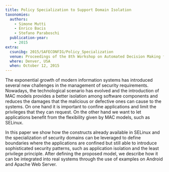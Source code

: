 ```yaml
---
title: Policy Specialization to Support Domain Isolation
taxonomies:
  authors:
    - Simone Mutti
    - Enrico Bacis
    - Stefano Paraboschi
  publication-year:
    - 2015
extra:
  csunibg: 2015/SAFECONFIG/Policy_Specialization
  venue: Proceedings of the 8th Workshop on Automated Decision Making for Active Cyber Defense (SafeConfig)
  where: Denver, USA
  when: October 12, 2015
---
```


The exponential growth of modern information systems has
introduced several new challenges in the management of security
requirements. Nowadays, the technological scenario
has evolved and the introduction of MAC models provides
a better isolation among software components and reduces
the damages that the malicious or defective ones can cause
to the systems. On one hand it is important to confine applications
and limit the privileges that they can request. On
the other hand we want to let applications benefit from the
flexibility given by MAC models, such as SELinux.

In this paper we show how the constructs already available
in SELinux and the specialization of security domains can
be leveraged to define boundaries where the applications are
confined but still able to introduce sophisticated security
patterns, such as application isolation and the least privilege
principle. After defining the proposed model, we describe
how it can be integrated into real systems through the use
of examples on Android and Apache Web Server.
